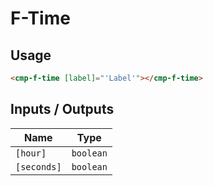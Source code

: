 # F-Time

## Usage

```html
<cmp-f-time [label]="'Label'"></cmp-f-time>
```

## Inputs / Outputs

| Name        | Type      |
| ----------- | --------- |
| `[hour]`    | `boolean` |
| `[seconds]` | `boolean` |
